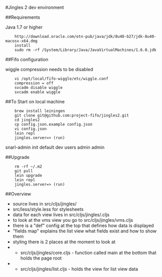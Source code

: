 #Jingles 2 dev environment

##Requirements

Java 1.7 or higher  

		http://download.oracle.com/otn-pub/java/jdk/8u40-b27/jdk-8u40-macosx-x64.dmg
		install 
		sudo rm -rf /System/Library/Java/JavaVirtualMachines/1.6.0.jdk  

##Fifo configuration

wiggle compression needs to be disabled

        vi /opt/local/fifo-wiggle/etc/wiggle.conf
        compression = off
        svcadm disable wiggle
        svcadm enable wiggle


##To Start on local machine

        brew install leiningen
        git clone git@github.com:project-fifo/jingles2.git
        cd jingles2
        cp config.json.example config.json
        vi config.json
        lein repl
        jingles.server=> (run)



snarl-admin init default dev users admin admin

##Upgrade

        rm -rf ~/.m2
        git pull
        lein upgrade
        lein repl
        jingles.server=> (run)
        
##Overview

* source lives in src/cljs/jingles/
* src/less/style.less for stylesheets
* data for each view lives in src/cljs/jingles/<view>.cljs
* to look at the vms view you go to src/cljs/jingles/vms.cljs
* there is a "def" config at the top that defines how data is displayed
* "fields map" explains the list view what fields exist and how to show them
* styling there is 2 places at the moment to look at
* * src/cljs/jingles/core.cljs - function called main at the bottom that holds the page root
* * src/cljs/jingles/list.cljs - holds the view for list view data